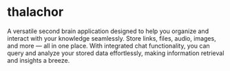 # thalachor
A versatile second brain application designed to help you organize and interact with your knowledge seamlessly. Store links, files, audio, images, and more — all in one place. With integrated chat functionality, you can query and analyze your stored data effortlessly, making information retrieval and insights a breeze.
